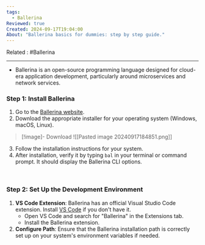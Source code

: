 ```yaml
---
tags:
  - Ballerina
Reviewed: true
Created: 2024-09-17T19:04:00
About: "Ballerina basics for dummies: step by step guide."
---
```

Related : #Ballerina

---
- Ballerina is an open-source programming language designed for cloud-era application development, particularly around microservices and network services.

### Step 1: **Install Ballerina**

1. Go to the [Ballerina website](https://ballerina.io/).
2. Download the appropriate installer for your operating system (Windows, macOS, Linux).
> [!image]- Download
> ![[Pasted image 20240917184851.png]]

3. Follow the installation instructions for your system.
4. After installation, verify it by typing `bal` in your terminal or command prompt. It should display the Ballerina CLI options.

<br>

### Step 2: **Set Up the Development Environment**

1. **VS Code Extension**: Ballerina has an official Visual Studio Code extension. Install [VS Code](https://code.visualstudio.com/) if you don't have it.
    - Open VS Code and search for "Ballerina" in the Extensions tab.
    - Install the Ballerina extension.
2. **Configure Path**: Ensure that the Ballerina installation path is correctly set up on your system's environment variables if needed.